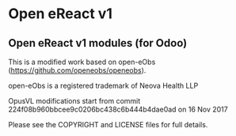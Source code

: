 # Open eReact v1

## Open eReact v1 modules (for Odoo)

This is a modified work based on open-eObs (https://github.com/openeobs/openeobs). 

open-eObs is a registered trademark of Neova Health LLP

OpusVL modifications start from commit 224f08b960bbcee9c0206bc438c6b444b4dae0ad on 16 Nov 2017

Please see the COPYRIGHT and LICENSE files for full details.
